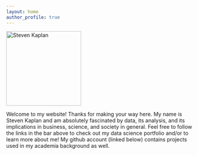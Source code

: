 ```yaml
---
layout: home
author_profile: true
---
```

<img src="https://skaplanhex.github.io/images/HPIM0194.jpg" alt="Steven Kaplan" style="width: 200px;"/>

Welcome to my website!  Thanks for making your way here.  My name is Steven Kaplan and am absolutely fascinated by data, its analysis, and its implications in business, science, and society in general.  Feel free to follow the links in the bar above to check out my data science portfolio and/or to learn more about me!  My github account (linked below) contains projects used in my academia background as well.